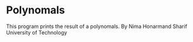 # Polynomals
This program prints the result of a polynomals.
By Nima Honarmand
Sharif University of Technology
